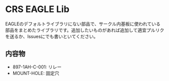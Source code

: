 # CRS EAGLE Lib
EAGLEのデフォルトライブラリにない部品で、サークル内基板に使われている部品をまとめたライブラリです。追加したいものがあれば追加して適宜プルリクを送るか、Issuesにでも書いといてください。

## 内容物
- 897-1AH-C-001: リレー
- MOUNT-HOLE: 固定穴
